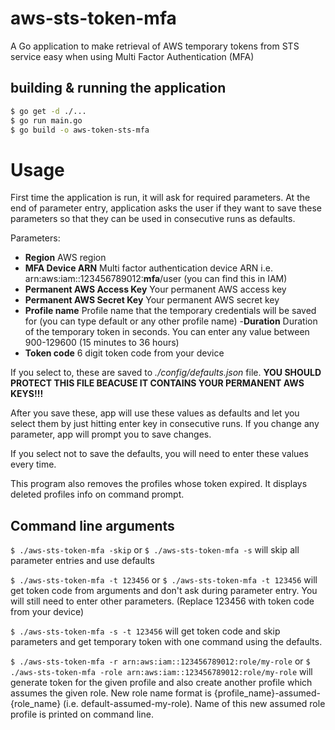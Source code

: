 # aws-sts-token-mfa
A Go application to make retrieval of AWS temporary tokens from STS service easy when using Multi Factor Authentication (MFA)


## building & running the application
``` sh
$ go get -d ./...
$ go run main.go
$ go build -o aws-token-sts-mfa
```

# Usage
First time the application is run, it will ask for required parameters. At the end of parameter entry, application asks the user if they want to save these parameters so that they can be used in consecutive runs as defaults.

Parameters:
- **Region**		AWS region
- **MFA Device ARN**		Multi factor authentication device ARN i.e. arn:aws:iam::123456789012:**mfa**/user (you can find this in IAM)
- **Permanent AWS Access Key**		Your permanent AWS access key
- **Permanent AWS Secret Key**		Your permanent AWS secret key
- **Profile name**		Profile name that the temporary credentials will be saved for (you can type default or any other profile name)
-**Duration**		Duration of the temporary token in seconds. You can enter any value between 900-129600 (15 minutes to 36 hours)
- **Token code**		6 digit token code from your device

If you select to, these are saved to *./config/defaults.json* file. **YOU SHOULD PROTECT THIS FILE BEACUSE IT CONTAINS YOUR PERMANENT AWS KEYS!!!**

After you save these, app will use these values as defaults and let you select them by just hitting enter key in consecutive runs. If you change any parameter, app will prompt you to save changes.

If you select not to save the defaults, you will need to enter these values every time.

This program also removes the profiles whose token expired. It displays deleted profiles info on command prompt.

## Command line arguments
`$ ./aws-sts-token-mfa -skip` or `$ ./aws-sts-token-mfa -s`  will skip all parameter entries and use defaults

`$ ./aws-sts-token-mfa -t 123456` or `$ ./aws-sts-token-mfa -t 123456` will get token code from arguments and don't ask during parameter entry. You will still need to enter other parameters. (Replace 123456 with token code from your device)

`$ ./aws-sts-token-mfa -s -t 123456` will get token code and skip parameters and get temporary token with one command using the defaults.

`$ ./aws-sts-token-mfa -r arn:aws:iam::123456789012:role/my-role` or `$ ./aws-sts-token-mfa -role arn:aws:iam::123456789012:role/my-role`  will generate token for the given profile and also create another profile which assumes the given role. New role name format is {profile_name}-assumed-{role_name} (i.e. default-assumed-my-role). Name of this new assumed role profile is printed on command line.

